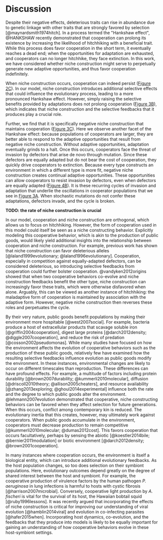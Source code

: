 
# Discussion

Despite their negative effects, deleterious traits can rise in abundance due to genetic linkage with other traits that are strongly favored by selection [@maynardsmith1974hitch].
In a process termed the "Hankshaw effect", @HANKSHAW recently demonstrated that cooperation can prolong its existence by increasing the likelihood of hitchhiking with a beneficial trait.
While this process does favor cooperation in the short term, it eventually reaches a dead end; when the opportunities for adaptation are exhausted, and cooperators can no longer hitchhike, they face extinction.
In this work, we have considered whether niche construction might serve to perpetually generate new adaptive opportunities, and thus favor cooperation indefinitely.

When niche construction occurs, cooperation can indeed persist ([Figure 2C](#fig2)).
In our model, niche construction introduces additional selective effects that could influence the evolutionary process, leading to a more pronounced Hankshaw effect.
However, simply raising the selective benefits provided by adaptations does not prolong cooperation ([Figure 3B](#fig3)), which indicates that niche construction and the selective feedbacks that it produces play a crucial role.

Further, we find that it is specifically negative niche construction that maintains cooperation ([Figure 3C](#fig3)).
Here we observe another facet of the Hankshaw effect: because populations of cooperators are larger, they are better able to respond to the adaptive opportunities that result from negative niche construction.
Without adaptive opportunities, adaptation eventually grinds to a halt.
Once this occurs, cooperators face the threat of invasion by defectors that arise de novo through mutation.
Since these defectors are equally adapted but do not bear the cost of cooperation, they quickly drive cooperators to extinction.
Because every type constructs an environment in which a different type is more fit, negative niche construction creates continual adaptive opportunities.
These opportunities can allow cooperators to resist invasion by defectors, even when defectors are equally adapted ([Figure 4B](#fig4)).
It is these recurring cycles of invasion and adaptation that underlie the oscillations in cooperator populations that we see in [Figure 3A](#fig3).
When stochastic mutations do not confer these adaptations, defectors invade, and the cycle is broken.

**TODO: the rate of niche construction is crucial** 

In our model, cooperation and niche construction are orthogonal, which allows us to focus on hitchhiking.
However, the form of cooperation used in this model could itself be seen as a niche constructing behavior.
Explicitly modeling this cooperative behavior, which is akin to the production of public goods, would likely yield additional insights into the relationship between cooperation and niche construction.
For example, previous work has shown that niche construction can favor deleterious alleles [@laland1999evolutionary; @laland1996evolutionary].
Cooperation, especially in competition against equally-adapted defectors, can be considered deleterious, so introducing selective feedbacks from cooperation could further bolster cooperation.
@vandyken2012origins showed that when two cooperative behaviors co-evolve and niche construction feedbacks benefit the other type, niche construction can increasingly favor these traits, which were otherwise disfavored when alone.
Arguably, this can be viewed as another instance of hitchhiking: the maladaptive form of cooperation is maintained by association with the adaptive form. However, negative niche construction then reverses these roles and perpetuates the cycle.

By their very nature, public goods benefit populations by making their environment more hospitable [@west2007social].
For example, bacteria produce a host of extracellular products that scavage soluble iron [@griffin2004cooperation], digest large proteins [@darch2012density; @diggle2007cooperation], and reduce the risk of predation [@cosson2002pseudomonas].
While many studies have focused on how the environment affects the evolution of cooperative behaviors such as the production of these public goods, relatively few have examined how the resulting selective feedbacks influence evolution as public goods modify the environment.
In these instances, environmental changes are likely to occur on different timescales than reproduction.
These differences can have profound effects.
For example, a multitude of factors including protein durability [@brown2007durability; @kummerli2010molecular], diffusion [@driscoll2010theory; @allison2005cheaters], and resource availability [@zhang2013exploring; @ghoul2014experimental] influence both the rate and the degree to which public goods alter the environment.
@lehmann2007evolution demonstrated that cooperative, niche constructing behaviors can be favored when they affect selection for future generations.
When this occurs, conflict among contemporary kin is reduced.
The evolutionary inertia that this creates, however, may ultimately work against cooperators.
When public goods accumulate in the environment, cooperators must decrease production to remain competitive [@kummerli2010molecular; @dumas2012cost].
This favors cooperation that occurs facultatively, perhaps by sensing the abiotic [@koestler2014bile; @bernier2011modulation] or biotic environment [@darch2012density; @brown2001cooperation].

In many instances where cooperation occurs, the environment is itself a biological entity, which can introduce additional evolutionary feedbacks.
As the host population changes, so too does selection on their symbiont populations.
Here, evolutionary outcomes depend greatly on the degree of shared interest between the host and symbiont.
For example, the cooperative production of virulence factors by the human pathogen *P. aeruginosa* in lung infections is harmful to hosts with cystic fibrosis [@harrison2007microbial].
Conversely, cooperative light production by *A. fischeri* is vital for the survival of its host, the Hawaiian bobtail squid [@ruby1996lessons].
It was recently argued that incorporating the effects of niche construction is critical for improving our understanding of viral evolution [@hamblin2014viral] and evolution in co-infecting parasites [@hafer2015when].
Incorporating host dynamics, co-evolution, and the feedbacks that they produce into models is likely to be equally important for gaining an understanding of how cooperative behaviors evolve in these host-symbiont settings.

